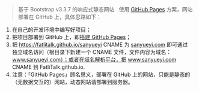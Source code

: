 > 基于 Bootstrap v3.3.7 的响应式静态网站  
使用 [GitHub Pages](https://pages.github.com/) 方案，网站部署在 GitHub 上，具体思路如下：  
1. 在自己的开发环境中编写好项目；
2. 把项目部署到 GitHub 上，即[搭建 GitHub Pages](http://fatlitalk.com/#post/12)；
3. 把 https://fatlitalk.github.io/sanyueyi CNAME 为 [sanyueyi.com](http://sanyueyi.com) 即可通过独立域名访问（根目录下新建一个 CNAME 文件，文件内容为域名：www.sanyueyi.com）；或者在域名解析平台，把 www.sanyueyi.com CNAME 到 FatliTalk.github.io.
4. 注意：「GitHub Pages」顾名思义，部署在 GitHub 上的网站，只能是静态的（无数据交互的）网站，动态网站请部署到服务器。
